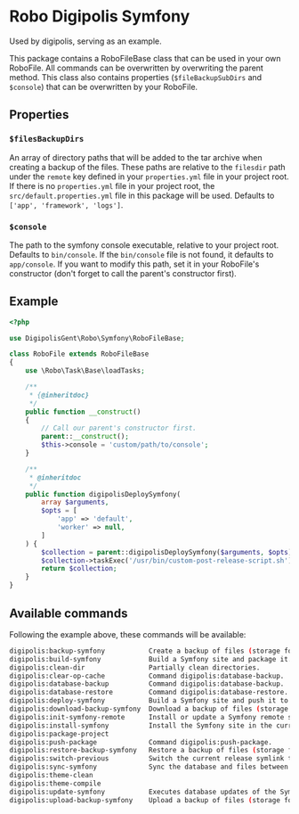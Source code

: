 # Robo Digipolis Symfony

Used by digipolis, serving as an example.

This package contains a RoboFileBase class that can be used in your own
RoboFile. All commands can be overwritten by overwriting the parent method.
This class also contains properties (`$fileBackupSubDirs` and `$console`) that
can be overwritten by your RoboFile.

## Properties

### `$filesBackupDirs`

An array of directory paths that will be added to the tar archive when creating
a backup of the files. These paths are relative to the `filesdir` path under the
`remote` key defined in your `properties.yml` file in your project root. If
there is no `properties.yml` file in your project root, the
`src/default.properties.yml` file in this package will be used. Defaults to
`['app', 'framework', 'logs']`.

### `$console`

The path to the symfony console executable, relative to your project root.
Defaults to `bin/console`. If the `bin/console` file is not found, it defaults
to `app/console`. If you want to modify this path, set it in your RoboFile's
constructor (don't forget to call the parent's constructor first).

## Example

```php
<?php

use DigipolisGent\Robo\Symfony\RoboFileBase;

class RoboFile extends RoboFileBase
{
    use \Robo\Task\Base\loadTasks;

    /**
     * {@inheritdoc}
     */
    public function __construct()
    {
        // Call our parent's constructor first.
        parent::__construct();
        $this->console = 'custom/path/to/console';
    }

    /**
     * @inheritdoc
     */
    public function digipolisDeploySymfony(
        array $arguments,
        $opts = [
            'app' => 'default',
            'worker' => null,
        ]
    ) {
        $collection = parent::digipolisDeploySymfony($arguments, $opts);
        $collection->taskExec('/usr/bin/custom-post-release-script.sh');
        return $collection;
    }
}

```

## Available commands

Following the example above, these commands will be available:

```bash
digipolis:backup-symfony           Create a backup of files (storage folder) and database.
digipolis:build-symfony            Build a Symfony site and package it.
digipolis:clean-dir                Partially clean directories.
digipolis:clear-op-cache           Command digipolis:database-backup.
digipolis:database-backup          Command digipolis:database-backup.
digipolis:database-restore         Command digipolis:database-restore.
digipolis:deploy-symfony           Build a Symfony site and push it to the servers.
digipolis:download-backup-symfony  Download a backup of files (storage folder) and database.
digipolis:init-symfony-remote      Install or update a Symfony remote site.
digipolis:install-symfony          Install the Symfony site in the current folder.
digipolis:package-project
digipolis:push-package             Command digipolis:push-package.
digipolis:restore-backup-symfony   Restore a backup of files (storage folder) and database.
digipolis:switch-previous          Switch the current release symlink to the previous release.
digipolis:sync-symfony             Sync the database and files between two Symfony sites.
digipolis:theme-clean
digipolis:theme-compile
digipolis:update-symfony           Executes database updates of the Symfony site in the current folder.
digipolis:upload-backup-symfony    Upload a backup of files (storage folder) and database to a server.
```
